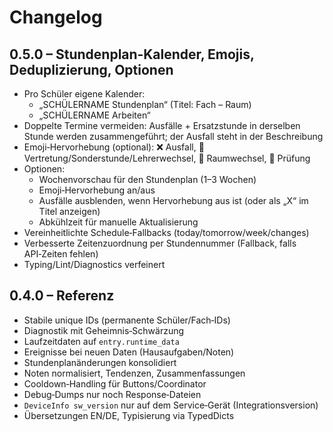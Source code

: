 # Changelog

## 0.5.0 – Stundenplan‑Kalender, Emojis, Deduplizierung, Optionen

- Pro Schüler eigene Kalender:
  - „SCHÜLERNAME Stundenplan“ (Titel: Fach – Raum)
  - „SCHÜLERNAME Arbeiten“
- Doppelte Termine vermeiden: Ausfälle + Ersatzstunde in derselben Stunde werden zusammengeführt; der Ausfall steht in der Beschreibung
- Emoji‑Hervorhebung (optional): ❌ Ausfall, 🔁 Vertretung/Sonderstunde/Lehrerwechsel, 🚪 Raumwechsel, 📝 Prüfung
- Optionen:
  - Wochenvorschau für den Stundenplan (1–3 Wochen)
  - Emoji‑Hervorhebung an/aus
  - Ausfälle ausblenden, wenn Hervorhebung aus ist (oder als „X“ im Titel anzeigen)
  - Abkühlzeit für manuelle Aktualisierung
- Vereinheitlichte Schedule‑Fallbacks (today/tomorrow/week/changes)
- Verbesserte Zeitenzuordnung per Stundennummer (Fallback, falls API‑Zeiten fehlen)
- Typing/Lint/Diagnostics verfeinert

## 0.4.0 – Referenz

- Stabile unique IDs (permanente Schüler/Fach‑IDs)
- Diagnostik mit Geheimnis‑Schwärzung
- Laufzeitdaten auf `entry.runtime_data`
- Ereignisse bei neuen Daten (Hausaufgaben/Noten)
- Stundenplanänderungen konsolidiert
- Noten normalisiert, Tendenzen, Zusammenfassungen
- Cooldown‑Handling für Buttons/Coordinator
- Debug‑Dumps nur noch Response‑Dateien
- `DeviceInfo sw_version` nur auf dem Service‑Gerät (Integrationsversion)
- Übersetzungen EN/DE, Typisierung via TypedDicts

